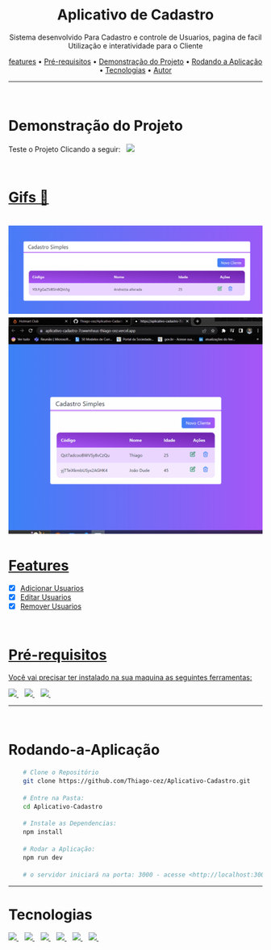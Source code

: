 <div align="center"> 
    <h1>Aplicativo de Cadastro</h1>
</div>


<p align="center">Sistema desenvolvido Para Cadastro e controle de Usuarios, pagina de facil Utilização e interatividade para o Cliente</p>

<p align="center">
   <a href="#features">features</a> •
   <a href="#Pré-requisitos">Pré-requisitos</a> • 
   <a href="#Demonstração do Projeto">Demonstração do Projeto</a> •
   <a href="#Rodando-a-Aplicação">Rodando a Aplicação</a> •
   <a href="#Tecnologias">Tecnologias</a> •
   <a href="#Autor">Autor</a>
</p>

---
<br>

# Demonstração do Projeto
<P>Teste o Projeto Clicando a seguir: &nbsp;&nbsp;<a href="https://aplicativo-cadastro-7cwwmhxus-thiago-cez.vercel.app/"><img src="https://img.shields.io/badge/Vercel-000000?style=for-the-badge&logo=vercel&logoColor=white"/></p>
<br>

# Gifs 🎥

<h1>
    <img title="Photo" src="foto1.PNG"/>
    <img title="GIFT" src="Animacao.gif" />
</h1>

# Features 
- [x] Adicionar Usuarios
- [x] Editar Usuarios
- [x] Remover Usuarios

<br>
    
# Pré-requisitos
Você vai precisar ter instalado na sua maquina as seguintes ferramentas:
   
  
  <a href="https://git-scm.com/">
    <img src="https://img.shields.io/badge/GIT-E44C30?style=for-the-badge&logo=git&logoColor=white" />
  </a>&nbsp;&nbsp;
  <a href="https://nodejs.org/en/">
    <img src="https://img.shields.io/badge/Node.js-339933?style=for-the-badge&logo=nodedotjs&logoColor=white" />        
  </a>&nbsp;&nbsp;
  <a href="https://firebase.google.com/">
    <img src="https://img.shields.io/badge/firebase-ffca28?style=for-the-badge&logo=firebase&logoColor=black" />        
  </a>&nbsp;&nbsp;  

---
  <br>
    
# Rodando-a-Aplicação    
    
```bash
    # Clone o Repositório
    git clone https://github.com/Thiago-cez/Aplicativo-Cadastro.git
    
    # Entre na Pasta:
    cd Aplicativo-Cadastro
    
    # Instale as Dependencias:
    npm install
    
    # Rodar a Aplicação:
    npm run dev
    
    # o servidor iniciará na porta: 3000 - acesse <http://localhost:3000>
```
---
     
# Tecnologias
    
   <a href="#">
    <img src="https://img.shields.io/badge/React-20232A?style=for-the-badge&logo=react&logoColor=61DAFB" />
  </a>&nbsp;&nbsp;
  <a href="#">
    <img src="https://img.shields.io/badge/Node.js-339933?style=for-the-badge&logo=nodedotjs&logoColor=white" />        
  </a>&nbsp;&nbsp;
  <a href="#">
    <img src="https://img.shields.io/badge/firebase-ffca28?style=for-the-badge&logo=firebase&logoColor=black" />        
  </a>&nbsp;&nbsp;
  <a href="#">
    <img src="https://img.shields.io/badge/next.js-000000?style=for-the-badge&logo=nextdotjs&logoColor=white" />        
  </a>&nbsp;&nbsp; 
    <a href="#">
    <img src="https://img.shields.io/badge/Tailwind_CSS-38B2AC?style=for-the-badge&logo=tailwind-css&logoColor=white" />        
  </a>&nbsp;&nbsp; 
  <a href="#">
    <img src="https://img.shields.io/badge/TypeScript-007ACC?style=for-the-badge&logo=typescript&logoColor=white" />        
  </a>&nbsp;&nbsp;
<br>
